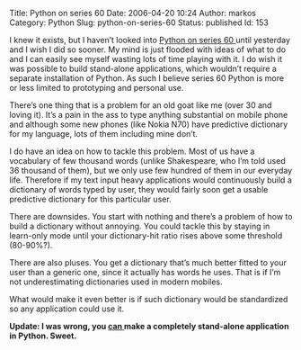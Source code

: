 Title: Python on series 60
Date: 2006-04-20 10:24
Author: markos
Category: Python
Slug: python-on-series-60
Status: published
Id: 153

<div>
 <p>
  I knew it exists, but I haven’t looked into
  <a href="http://www.forum.nokia.com/python">
   Python on series 60
  </a>
  until yesterday and I wish I did so sooner. My mind is just flooded with ideas of what to do and I can easily see myself wasting lots of time playing with it. I do wish it was possible to build stand-alone applications, which wouldn’t require a separate installation of Python. As such I believe series 60 Python is more or less limited to prototyping and personal use.
 </p>
 <p>
  There’s one thing that is a problem for an old goat like me (over 30 and loving it). It’s a pain in the ass to type anything substantial on mobile phone and although some new phones (like Nokia N70) have predictive dictionary for my language, lots of them including mine don’t.
 </p>
 <p>
  I do have an idea on how to tackle this problem. Most of us have a vocabulary of few thousand words (unlike Shakespeare, who I’m told used 36 thousand of them), but we only use few hundred of them in our everyday life. Therefore if my text input heavy applications would continuously build a dictionary of words typed by user, they would fairly soon get a usable predictive dictionary for this particular user.
 </p>
 <p>
  There are downsides. You start with nothing and there’s a problem of how to build  a dictionary without annoying. You could tackle this by staying in learn-only mode until your dictionary-hit ratio rises above some threshold (80-90%?).
 </p>
 <p>
  There are also pluses. You get a dictionary that’s much better fitted to your user than a generic one, since it actually has words he uses. That is if I’m not underestimating dictionaries used in modern mobiles.
 </p>
 <p>
  What would make it even better is if such dictionary would be standardized so any application could use it.
 </p>
 <p>
  <strong>
   Update: I was wrong, you
  </strong>
  <strong>
   <a href="http://www.mobilenin.com/pys60/info_standalone_application.htm">
    can
   </a>
  </strong>
  <strong>
   make a completely stand-alone application in Python. Sweet.
   <br/>
  </strong>
 </p>
</div>

